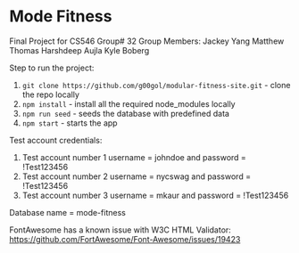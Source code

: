 # Mode Fitness

Final Project for CS546
Group# 32
Group Members:
Jackey Yang
Matthew Thomas
Harshdeep Aujla
Kyle Boberg

Step to run the project:

1. `git clone https://github.com/g00gol/modular-fitness-site.git` - clone the repo locally
2. `npm install` - install all the required node_modules locally
3. `npm run seed` - seeds the database with predefined data
4. `npm start` - starts the app

Test account credentials:

1. Test account number 1 username = johndoe and password = !Test123456
2. Test account number 2 username = nycswag and password = !Test123456
3. Test account number 3 username = mkaur and password = !Test123456

Database name = mode-fitness

FontAwesome has a known issue with W3C HTML Validator: https://github.com/FortAwesome/Font-Awesome/issues/19423
